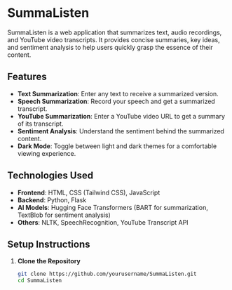 # SummaListen

SummaListen is a web application that summarizes text, audio recordings, and YouTube video transcripts. It provides concise summaries, key ideas, and sentiment analysis to help users quickly grasp the essence of their content.

## Features

- **Text Summarization**: Enter any text to receive a summarized version.
- **Speech Summarization**: Record your speech and get a summarized transcript.
- **YouTube Summarization**: Enter a YouTube video URL to get a summary of its transcript.
- **Sentiment Analysis**: Understand the sentiment behind the summarized content.
- **Dark Mode**: Toggle between light and dark themes for a comfortable viewing experience.

## Technologies Used

- **Frontend**: HTML, CSS (Tailwind CSS), JavaScript
- **Backend**: Python, Flask
- **AI Models**: Hugging Face Transformers (BART for summarization, TextBlob for sentiment analysis)
- **Others**: NLTK, SpeechRecognition, YouTube Transcript API

## Setup Instructions

1. **Clone the Repository**

   ```bash
   git clone https://github.com/yourusername/SummaListen.git
   cd SummaListen
